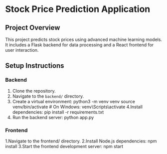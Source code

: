 # Stock Price Prediction Application

## Project Overview
This project predicts stock prices using advanced machine learning models. It includes a Flask backend for data processing and a React frontend for user interaction.

## Setup Instructions

### Backend
1. Clone the repository.
2. Navigate to the `backend/` directory.
3. Create a virtual environment:
   python3 -m venv venv
   source venv/bin/activate  # On Windows: venv\Scripts\activate
4.Install dependencies:
    pip install -r requirements.txt
5. Run the backend server:
    python app.py

### Frontend
1.Navigate to the frontend/ directory.
2.Install Node.js dependencies:
    npm install
3.Start the frontend development server:
    npm start